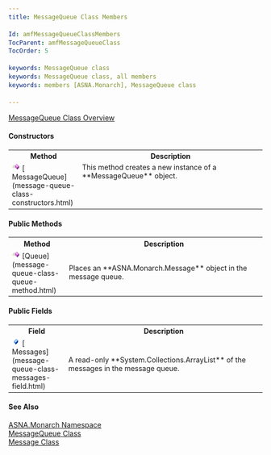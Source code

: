```yaml
---
title: MessageQueue Class Members

Id: amfMessageQueueClassMembers
TocParent: amfMessageQueueClass
TocOrder: 5

keywords: MessageQueue class
keywords: MessageQueue class, all members
keywords: members [ASNA.Monarch], MessageQueue class

---
```


[MessageQueue Class Overview](message-queue-class.html) 

#### Constructors 
<table class="mytable" cellspacing="0" cellpadding="4" width="90%">
          <colgroup>
            <col width="20%" />
            <col width="70%" />
          </colgroup>
          <tr>
            <th>Method</th>
            <th>Description</th>
          </tr>
          <tr valign="top">
            <td><img height="16" alt="constructor" src="images/constructor.bmp" width="16" border="0" />
              [
            MessageQueue](message-queue-class-constructors.html)
            </td>
            <td>This method creates a new
          instance of a 
 **MessageQueue**  object.</td>
          </tr>
</table>

#### Public Methods
<table class="mytable" cellspacing="0" cellpadding="4" width="90%">
          <colgroup>
            <col width="20%" />
            <col width="70%" />
          </colgroup>
          <tr>
            <th>Method</th>
            <th>Description</th>
          </tr>
          <tr>
            <td><img height="16" alt="public method" src="images/methods.bmp" width="16" border="0" />
              [Queue](message-queue-class-queue-method.html)
            </td>
            <td>Places an 
 **ASNA.Monarch.Message**  object in the
          message queue.</td>
          </tr>
</table>

#### Public Fields
<table class="mytable" cellspacing="0" cellpadding="4" width="90%">
          <colgroup>
            <col width="20%" />
            <col width="70%" />
          </colgroup>
          <tr>
            <th>Field</th>
            <th>Description</th>
          </tr>
          <tr>
            <td><img height="16" alt="public field" src="images/field.bmp" width="16" border="0" />
              [
            Messages](message-queue-class-messages-field.html)
            </td>
            <td>A read-only 
 **System.Collections.ArrayList**  of the
          messages in the message queue.</td>
          </tr>
</table>

#### See Also
[ASNA.Monarch Namespace](monarch-namespace.html) <br /> [MessageQueue Class](message-queue-class.html) <br />[Message Class](message-class.html) 
